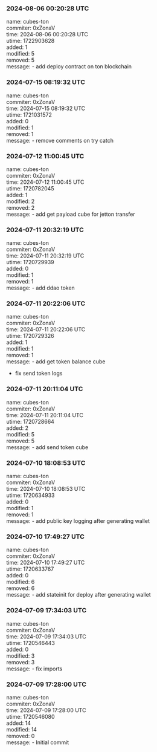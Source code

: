 ### 2024-08-06 00:20:28 UTC
name: cubes-ton  
commiter: 0xZonaV  
time: 2024-08-06 00:20:28 UTC  
utime: 1722903628  
added: 1  
modified: 5  
removed: 5  
message: - add deploy contract on ton blockchain

### 2024-07-15 08:19:32 UTC
name: cubes-ton  
commiter: 0xZonaV  
time: 2024-07-15 08:19:32 UTC  
utime: 1721031572  
added: 0  
modified: 1  
removed: 1  
message: - remove comments on try catch

### 2024-07-12 11:00:45 UTC
name: cubes-ton  
commiter: 0xZonaV  
time: 2024-07-12 11:00:45 UTC  
utime: 1720782045  
added: 1  
modified: 2  
removed: 2  
message: - add get payload cube for jetton transfer

### 2024-07-11 20:32:19 UTC
name: cubes-ton  
commiter: 0xZonaV  
time: 2024-07-11 20:32:19 UTC  
utime: 1720729939  
added: 0  
modified: 1  
removed: 1  
message: - add ddao token

### 2024-07-11 20:22:06 UTC
name: cubes-ton  
commiter: 0xZonaV  
time: 2024-07-11 20:22:06 UTC  
utime: 1720729326  
added: 1  
modified: 1  
removed: 1  
message: - add get token balance cube

- fix send token logs

### 2024-07-11 20:11:04 UTC
name: cubes-ton  
commiter: 0xZonaV  
time: 2024-07-11 20:11:04 UTC  
utime: 1720728664  
added: 2  
modified: 5  
removed: 5  
message: - add send token cube

### 2024-07-10 18:08:53 UTC
name: cubes-ton  
commiter: 0xZonaV  
time: 2024-07-10 18:08:53 UTC  
utime: 1720634933  
added: 0  
modified: 1  
removed: 1  
message: - add public key logging after generating wallet

### 2024-07-10 17:49:27 UTC
name: cubes-ton  
commiter: 0xZonaV  
time: 2024-07-10 17:49:27 UTC  
utime: 1720633767  
added: 0  
modified: 6  
removed: 6  
message: - add stateinit for deploy after generating wallet

### 2024-07-09 17:34:03 UTC
name: cubes-ton  
commiter: 0xZonaV  
time: 2024-07-09 17:34:03 UTC  
utime: 1720546443  
added: 0  
modified: 3  
removed: 3  
message: - fix imports

### 2024-07-09 17:28:00 UTC
name: cubes-ton  
commiter: 0xZonaV  
time: 2024-07-09 17:28:00 UTC  
utime: 1720546080  
added: 14  
modified: 14  
removed: 0  
message: - Initial commit

